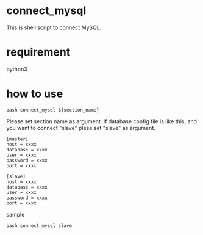 # connect_mysql
This is shell script to connect MySQL.

# requirement
python3

# how to use
```console
bash connect_mysql ${section_name}
```
Please set section name as argument.
If database config file is like this, and you want to connect "slave" plese set "slave" as argument.
```text
[master]
host = xxxx
database = xxxx
user = xxxx
password = xxxx
port = xxxx

[slave]
host = xxxx
database = xxxx
user = xxxx
password = xxxx
port = xxxx
```
sample
```console
bash connect_mysql slave
```